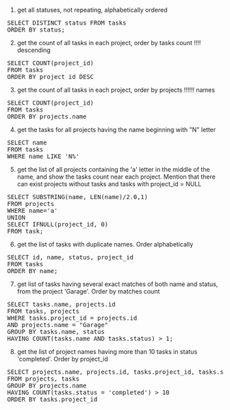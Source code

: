 1) get all statuses, not repeating, alphabetically ordered
<pre>
SELECT DISTINCT status FROM tasks
ORDER BY status;
</pre>
2) get the count of all tasks in each project, order by tasks count !!!!
descending
<pre>
SELECT COUNT(project_id)
FROM tasks
ORDER BY project_id DESC
</pre>
3) get the count of all tasks in each project, order by projects !!!!!!
names
<pre>
SELECT COUNT(project_id)
FROM tasks
ORDER BY projects.name 
</pre>
4) get the tasks for all projects having the name beginning with
"N" letter
<pre>
SELECT name
FROM tasks
WHERE name LIKE 'N%'
</pre>
5) get the list of all projects containing the 'a' letter in the middle of
the name, and show the tasks count near each project. Mention
that there can exist projects without tasks and tasks with
project_id = NULL
<pre>
SELECT SUBSTRING(name, LEN(name)/2.0,1)
FROM projects
WHERE name='a'
UNION
SELECT IFNULL(project_id, 0)
FROM task;
</pre>
6) get the list of tasks with duplicate names. Order alphabetically
<pre>
SELECT id, name, status, project_id
FROM tasks
ORDER BY name;
</pre>
7) get list of tasks having several exact matches of both name and
status, from the project 'Garage'. Order by matches count
<pre>
SELECT tasks.name, projects.id
FROM tasks, projects
WHERE tasks.project_id = projects.id
AND projects.name = "Garage"
GROUP BY tasks.name, status
HAVING COUNT(tasks.name AND tasks.status) > 1;
</pre>
8) get the list of project names having more than 10 tasks in status
'completed'. Order by project_id
<pre>
SELECT projects.name, projects.id, tasks.project_id, tasks.status
FROM projects, tasks
GROUP BY projects.name
HAVING COUNT(tasks.status = 'completed') > 10
ORDER BY tasks.project_id
